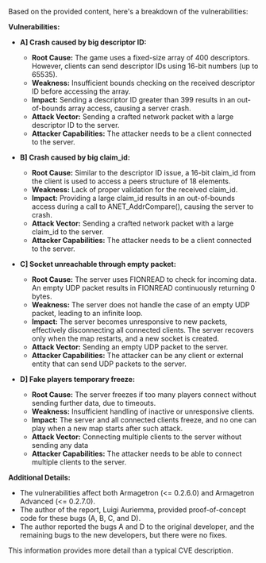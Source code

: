 Based on the provided content, here's a breakdown of the vulnerabilities:

**Vulnerabilities:**

*   **A] Crash caused by big descriptor ID:**
    *   **Root Cause:** The game uses a fixed-size array of 400 descriptors. However, clients can send descriptor IDs using 16-bit numbers (up to 65535).
    *   **Weakness:** Insufficient bounds checking on the received descriptor ID before accessing the array.
    *   **Impact:** Sending a descriptor ID greater than 399 results in an out-of-bounds array access, causing a server crash.
    *   **Attack Vector:** Sending a crafted network packet with a large descriptor ID to the server.
    *   **Attacker Capabilities:** The attacker needs to be a client connected to the server.

*   **B] Crash caused by big claim_id:**
    *   **Root Cause:**  Similar to the descriptor ID issue, a 16-bit claim\_id from the client is used to access a peers structure of 18 elements.
    *   **Weakness:** Lack of proper validation for the received claim_id.
    *   **Impact:** Providing a large claim\_id results in an out-of-bounds access during a call to ANET\_AddrCompare(), causing the server to crash.
    *   **Attack Vector:** Sending a crafted network packet with a large claim\_id to the server.
    *   **Attacker Capabilities:** The attacker needs to be a client connected to the server.

*  **C] Socket unreachable through empty packet:**
    *   **Root Cause:** The server uses FIONREAD to check for incoming data. An empty UDP packet results in FIONREAD continuously returning 0 bytes.
    *   **Weakness:** The server does not handle the case of an empty UDP packet, leading to an infinite loop.
    *   **Impact:** The server becomes unresponsive to new packets, effectively disconnecting all connected clients. The server recovers only when the map restarts, and a new socket is created.
    *  **Attack Vector:** Sending an empty UDP packet to the server.
    *   **Attacker Capabilities:** The attacker can be any client or external entity that can send UDP packets to the server.

*   **D] Fake players temporary freeze:**
    *   **Root Cause:** The server freezes if too many players connect without sending further data, due to timeouts.
    *  **Weakness:** Insufficient handling of inactive or unresponsive clients.
    *  **Impact:** The server and all connected clients freeze, and no one can play when a new map starts after such attack.
    *   **Attack Vector:** Connecting multiple clients to the server without sending any data
    *   **Attacker Capabilities:** The attacker needs to be able to connect multiple clients to the server.

**Additional Details:**

*   The vulnerabilities affect both Armagetron (<= 0.2.6.0) and Armagetron Advanced (<= 0.2.7.0).
*   The author of the report, Luigi Auriemma, provided proof-of-concept code for these bugs (A, B, C, and D).
*   The author reported the bugs A and D to the original developer, and the remaining bugs to the new developers, but there were no fixes.

This information provides more detail than a typical CVE description.